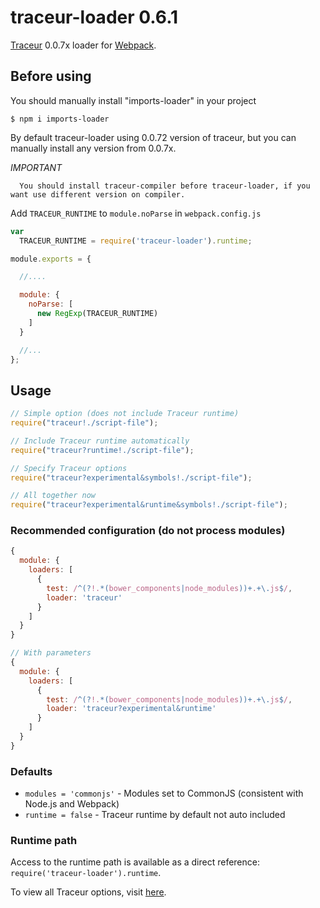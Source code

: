 # traceur-loader 0.6.1
[Traceur](https://github.com/google/traceur-compiler) 0.0.7x loader for [Webpack](https://webpack.github.io/).

## Before using

You should manually install "imports-loader" in your project

`$ npm i imports-loader`

By default traceur-loader using 0.0.72 version of traceur, but you can manually install any version from 0.0.7x.

*IMPORTANT*
````
  You should install traceur-compiler before traceur-loader, if you want use different version on compiler.
````

Add `TRACEUR_RUNTIME` to `module.noParse` in `webpack.config.js`

```javascript
var
  TRACEUR_RUNTIME = require('traceur-loader').runtime;

module.exports = {

  //....

  module: {
    noParse: [
      new RegExp(TRACEUR_RUNTIME)
    ]
  }

  //...
};
```

## Usage
```javascript
// Simple option (does not include Traceur runtime)
require("traceur!./script-file");

// Include Traceur runtime automatically
require("traceur?runtime!./script-file");

// Specify Traceur options
require("traceur?experimental&symbols!./script-file");

// All together now
require("traceur?experimental&runtime&symbols!./script-file");
```

### Recommended configuration (do not process modules)
```javascript
{
  module: {
    loaders: [
      {
        test: /^(?!.*(bower_components|node_modules))+.+\.js$/,
        loader: 'traceur'
      }
    ]
  }
}

// With parameters
{
  module: {
    loaders: [
      {
        test: /^(?!.*(bower_components|node_modules))+.+\.js$/,
        loader: 'traceur?experimental&runtime'
      }
    ]
  }
}
```

### Defaults
- `modules = 'commonjs'` - Modules set to CommonJS (consistent with Node.js and Webpack)
- `runtime = false` - Traceur runtime by default not auto included


### Runtime path
Access to the runtime path is available as a direct reference:
`require('traceur-loader').runtime`.

To view all Traceur options, visit [here](https://github.com/google/traceur-compiler/blob/master/src/Options.js).
